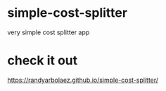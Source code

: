 # simple-cost-splitter
very simple cost splitter app

# check it out
https://randyarbolaez.github.io/simple-cost-splitter/
